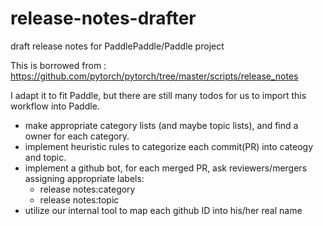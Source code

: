 # release-notes-drafter
draft release notes for PaddlePaddle/Paddle project

This is borrowed from : https://github.com/pytorch/pytorch/tree/master/scripts/release_notes

I adapt it to fit Paddle, but there are still many todos for us to import this workflow into Paddle.

- make appropriate category lists (and maybe topic lists), and find a owner for each category.
- implement heuristic rules to categorize each commit(PR) into cateogy and topic.
- implement a github bot, for each merged PR, ask reviewers/mergers assigning appropriate labels:
    - release notes:category
    - release notes:topic
- utilize our internal tool to map each github ID into his/her real name


